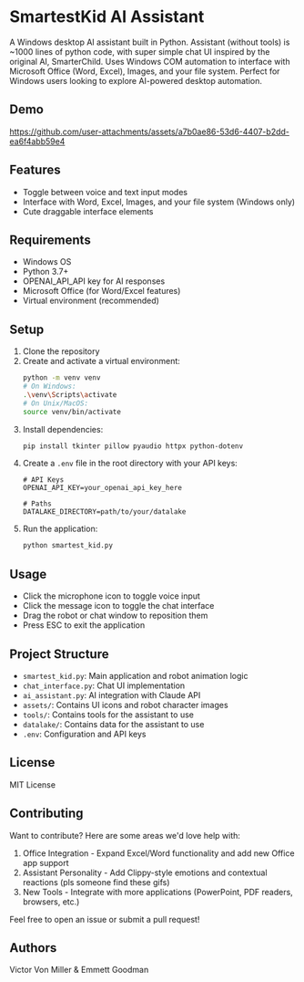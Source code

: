 # SmartestKid AI Assistant

A Windows desktop AI assistant built in Python. Assistant (without tools) is ~1000 lines of python code, with super simple chat UI inspired by the original AI, SmarterChild. Uses Windows COM automation to interface with Microsoft Office (Word, Excel), Images, and your file system. Perfect for Windows users looking to explore AI-powered desktop automation.

## Demo
https://github.com/user-attachments/assets/a7b0ae86-53d6-4407-b2dd-ea6f4abb59e4

## Features

- Toggle between voice and text input modes
- Interface with Word, Excel, Images, and your file system (Windows only)
- Cute draggable interface elements

## Requirements

- Windows OS
- Python 3.7+
- OPENAI_API_API key for AI responses
- Microsoft Office (for Word/Excel features)
- Virtual environment (recommended)

## Setup

1. Clone the repository
2. Create and activate a virtual environment:
   ```bash
   python -m venv venv
   # On Windows:
   .\venv\Scripts\activate
   # On Unix/MacOS:
   source venv/bin/activate
   ```
3. Install dependencies:
   ```bash
   pip install tkinter pillow pyaudio httpx python-dotenv
   ```
4. Create a `.env` file in the root directory with your API keys:
   ```env
   # API Keys
   OPENAI_API_KEY=your_openai_api_key_here

   # Paths
   DATALAKE_DIRECTORY=path/to/your/datalake
   ```
5. Run the application:
   ```bash
   python smartest_kid.py
   ```

## Usage

- Click the microphone icon to toggle voice input
- Click the message icon to toggle the chat interface
- Drag the robot or chat window to reposition them
- Press ESC to exit the application

## Project Structure

- `smartest_kid.py`: Main application and robot animation logic
- `chat_interface.py`: Chat UI implementation
- `ai_assistant.py`: AI integration with Claude API
- `assets/`: Contains UI icons and robot character images
- `tools/`: Contains tools for the assistant to use
- `datalake/`: Contains data for the assistant to use
- `.env`: Configuration and API keys

## License

MIT License

## Contributing

Want to contribute? Here are some areas we'd love help with:
1. Office Integration - Expand Excel/Word functionality and add new Office app support
2. Assistant Personality - Add Clippy-style emotions and contextual reactions (pls someone find these gifs)
3. New Tools - Integrate with more applications (PowerPoint, PDF readers, browsers, etc.)

Feel free to open an issue or submit a pull request!

## Authors

Victor Von Miller & Emmett Goodman
